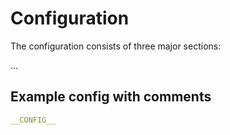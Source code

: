 # Configuration

The configuration consists of three major sections:


...





## Example config with comments

```yaml
__CONFIG__
```

